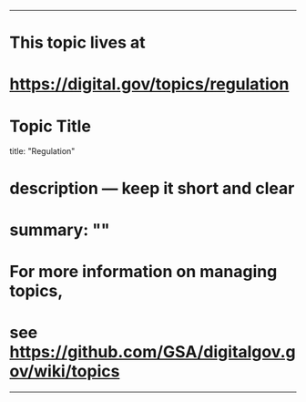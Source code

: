 
---
# This topic lives at
# https://digital.gov/topics/regulation

# Topic Title
title: "Regulation"

# description — keep it short and clear
# summary: ""


# For more information on managing topics,
# see https://github.com/GSA/digitalgov.gov/wiki/topics
---